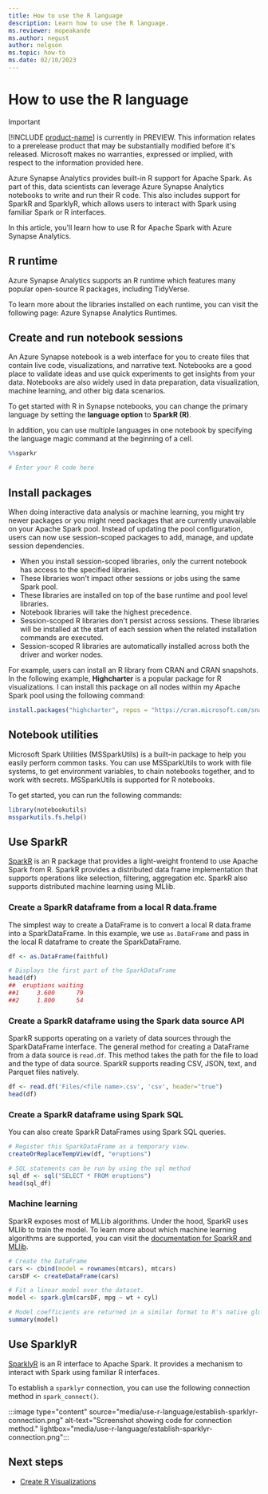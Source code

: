 ```yaml
---
title: How to use the R language
description: Learn how to use the R language.
ms.reviewer: mopeakande
ms.author: negust
author: nelgson
ms.topic: how-to
ms.date: 02/10/2023
---
```


# How to use the R language

> [!IMPORTANT]
> [!INCLUDE [product-name](../includes/product-name.md)] is currently in PREVIEW. This information relates to a prerelease product that may be substantially modified before it's released. Microsoft makes no warranties, expressed or implied, with respect to the information provided here.

Azure Synapse Analytics provides built-in R support for Apache Spark. As part of this, data scientists can leverage Azure Synapse Analytics notebooks to write and run their R code. This also includes support for SparkR and SparklyR, which allows users to interact with Spark using familiar Spark or R interfaces.

In this article, you'll learn how to use R for Apache Spark with Azure Synapse Analytics.

## R runtime

Azure Synapse Analytics supports an R runtime which features many popular open-source R packages, including TidyVerse.  

To learn more about the libraries installed on each runtime, you can visit the following page: Azure Synapse Analytics Runtimes.

## Create and run notebook sessions

An Azure Synapse notebook is a web interface for you to create files that contain live code, visualizations, and narrative text. Notebooks are a good place to validate ideas and use quick experiments to get insights from your data. Notebooks are also widely used in data preparation, data visualization, machine learning, and other big data scenarios.

To get started with R in Synapse notebooks, you can change the primary language by setting the **language option** to **SparkR (R)**.

In addition, you can use multiple languages in one notebook by specifying the language magic command at the beginning of a cell.

```r
%%sparkr

# Enter your R code here
```

## Install packages

When doing interactive data analysis or machine learning, you might try newer packages or you might need packages that are currently unavailable on your Apache Spark pool. Instead of updating the pool configuration, users can now use session-scoped packages to add, manage, and update session dependencies.

- When you install session-scoped libraries, only the current notebook has access to the specified libraries.
- These libraries won't impact other sessions or jobs using the same Spark pool.
- These libraries are installed on top of the base runtime and pool level libraries.
- Notebook libraries will take the highest precedence.
- Session-scoped R libraries don't persist across sessions. These libraries will be installed at the start of each session when the related installation commands are executed.
- Session-scoped R libraries are automatically installed across both the driver and worker nodes.

For example, users can install an R library from CRAN and CRAN snapshots. In the following example, **Highcharter** is a popular package for R visualizations. I can install this package on all nodes within my Apache Spark pool using the following command:

```r
install.packages("highcharter", repos = "https://cran.microsoft.com/snapshot/2021-07-16/")
```

## Notebook utilities

Microsoft Spark Utilities (MSSparkUtils) is a built-in package to help you easily perform common tasks. You can use MSSparkUtils to work with file systems, to get environment variables, to chain notebooks together, and to work with secrets. MSSparkUtils is supported for R notebooks.

To get started, you can run the following commands:

```r
library(notebookutils)
mssparkutils.fs.help()
```

## Use SparkR

[SparkR](https://spark.apache.org/docs/latest/sparkr.html) is an R package that provides a light-weight frontend to use Apache Spark from R. SparkR provides a distributed data frame implementation that supports operations like selection, filtering, aggregation etc. SparkR also supports distributed machine learning using MLlib.

### Create a SparkR dataframe from a local R data.frame

The simplest way to create a DataFrame is to convert a local R data.frame into a SparkDataFrame. In this example, we use `as.DataFrame` and pass in the local R dataframe to create the SparkDataFrame.

```r
df <- as.DataFrame(faithful)

# Displays the first part of the SparkDataFrame
head(df)
##  eruptions waiting
##1     3.600      79
##2     1.800      54
```

### Create a SparkR dataframe using the Spark data source API

SparkR supports operating on a variety of data sources through the SparkDataFrame interface. The general method for creating a DataFrame from a data source is `read.df`. This method takes the path for the file to load and the type of data source. SparkR supports reading CSV, JSON, text, and Parquet files natively.

```r
df <- read.df('Files/<file name>.csv', 'csv', header="true")
head(df)
```

### Create a SparkR dataframe using Spark SQL

You can also create SparkR DataFrames using Spark SQL queries.

```r
# Register this SparkDataFrame as a temporary view.
createOrReplaceTempView(df, "eruptions")

# SQL statements can be run by using the sql method
sql_df <- sql("SELECT * FROM eruptions")
head(sql_df)
```

### Machine learning

SparkR exposes most of MLLib algorithms. Under the hood, SparkR uses MLlib to train the model. To learn more about which machine learning algorithms are supported, you can visit the [documentation for SparkR and MLlib](https://spark.apache.org/docs/latest/sparkr.html).

```r
# Create the DataFrame
cars <- cbind(model = rownames(mtcars), mtcars)
carsDF <- createDataFrame(cars)

# Fit a linear model over the dataset.
model <- spark.glm(carsDF, mpg ~ wt + cyl)

# Model coefficients are returned in a similar format to R's native glm().
summary(model)
```

## Use SparklyR

[SparklyR](https://spark.rstudio.com/) is an R interface to Apache Spark. It provides a mechanism to interact with Spark using familiar R interfaces.

To establish a `sparklyr` connection, you can use the following connection method in `spark_connect()`.

:::image type="content" source="media/use-r-language/establish-sparklyr-connection.png" alt-text="Screenshot showing code for connection method." lightbox="media/use-r-language/establish-sparklyr-connection.png":::

## Next steps

- [Create R Visualizations](/azure/synapse-analytics/spark/apache-spark-data-visualization)
